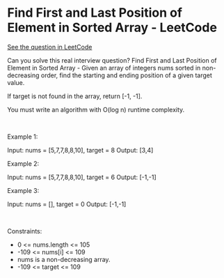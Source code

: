 # Find First and Last Position of Element in Sorted Array - LeetCode
[See the question in LeetCode](https://leetcode.com/problems/find-first-and-last-position-of-element-in-sorted-array/submissions/1486622717/)

Can you solve this real interview question? Find First and Last Position of Element in Sorted Array - Given an array of integers nums sorted in non-decreasing order, find the starting and ending position of a given target value.

If target is not found in the array, return [-1, -1].

You must write an algorithm with O(log n) runtime complexity.

 

Example 1:

Input: nums = [5,7,7,8,8,10], target = 8
Output: [3,4]


Example 2:

Input: nums = [5,7,7,8,8,10], target = 6
Output: [-1,-1]


Example 3:

Input: nums = [], target = 0
Output: [-1,-1]


 

Constraints:

 * 0 <= nums.length <= 105
 * -109 <= nums[i] <= 109
 * nums is a non-decreasing array.
 * -109 <= target <= 109
